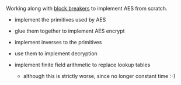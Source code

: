 Working along with [block breakers](https://davidwong.fr/blockbreakers/aes.html) to implement AES from
scratch.

- implement the primitives used by AES
- glue them together to implement AES encrypt
- implement inverses to the primitives
- use them to implement decryption

- implement finite field arithmetic to replace lookup tables
  - although this is strictly worse, since no longer constant time :-)
